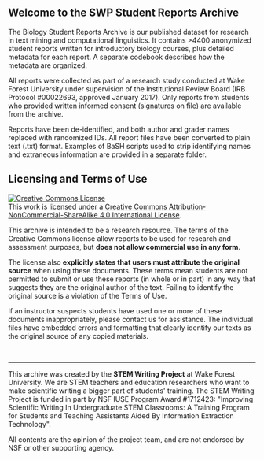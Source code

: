 <p>&nbsp;</p>
<br> 

## Welcome to the SWP Student Reports Archive

The Biology Student Reports Archive is our published dataset for research in text mining and computational linguistics. It contains >4400 anonymized student reports written for introductory biology courses, plus detailed metadata for each report. A separate codebook describes how the metadata are organized.

All reports were collected as part of a research study conducted at Wake Forest University under supervision of the Institutional Review Board (IRB Protocol #00022693, approved January 2017). Only reports from students who provided written informed consent (signatures on file) are available from the archive. 

Reports have been de-identified, and both author and grader names replaced with randomized IDs. All report files have been converted to plain text (.txt) format. Examples of BaSH scripts used to strip identifying names and extraneous information are provided in a separate folder.

## Licensing and Terms of Use

<a rel="license" href="http://creativecommons.org/licenses/by-nc-sa/4.0/"><img alt="Creative Commons License" style="border-width:0" src="https://i.creativecommons.org/l/by-nc-sa/4.0/88x31.png" /></a><br />This work is licensed under a <a rel="license" href="http://creativecommons.org/licenses/by-nc-sa/4.0/">Creative Commons Attribution-NonCommercial-ShareAlike 4.0 International License</a>.

This archive is intended to be a research resource. The terms of the Creative Commons license allow reports to be used for research and assessment purposes, but __does not allow commercial use in any form__. 

The license also __explicitly states that users must attribute the original source__ when using these documents. These terms mean students are not permitted to submit or use these reports (in whole or in part) in any way that suggests they are the original author of the text. Failing to identify the original source is a violation of the Terms of Use.

If an instructor suspects students have used one or more of these documents inappropriately, please contact us for assistance. The individual files have embedded errors and formatting that clearly identify our texts as the original source of any copied materials.


<br>

***

This archive was created by the __STEM Writing Project__ at Wake Forest University. We are STEM teachers and education researchers who want to make scientific writing a bigger part of students' training. The STEM Writing Project is funded in part by NSF IUSE Program Award #1712423: "Improving Scientific Writing In Undergraduate STEM Classrooms: A Training Program for Students and Teaching Assistants Aided By Information Extraction Technology".

All contents are the opinion of the project team, and are not endorsed by NSF or other supporting agency.
